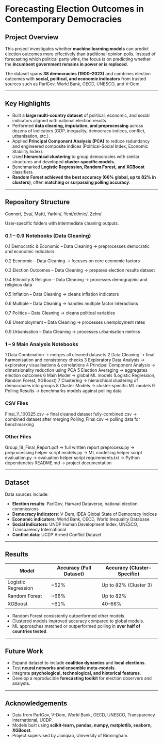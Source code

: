 # Forecasting Election Outcomes in Contemporary Democracies  

## Project Overview  
This project investigates whether **machine learning models** can predict election outcomes more effectively than traditional opinion polls. Instead of forecasting which political party wins, the focus is on predicting whether the **incumbent government remains in power or is replaced**.  

The dataset spans **38 democracies (1900–2023)** and combines election outcomes with **social, political, and economic indicators** from trusted sources such as ParlGov, World Bank, OECD, UNESCO, and V-Dem.  

---

## Key Highlights  
- Built a **large multi-country dataset** of political, economic, and social indicators aligned with national election results.  
- Performed **data cleaning, imputation, and preprocessing** across dozens of indicators (GDP, inequality, democracy indices, conflict, urbanisation, etc.).  
- Applied **Principal Component Analysis (PCA)** to reduce redundancy and engineered composite indices (Political-Social Index, Economic Stability Index).  
- Used **hierarchical clustering** to group democracies with similar structures and developed **cluster-specific models**.  
- Benchmarked **Logistic Regression, Random Forest, and XGBoost** classifiers.  
- **Random Forest achieved the best accuracy (66% global, up to 82% in clusters)**, often **matching or surpassing polling accuracy**.  

---

## Repository Structure

Connor/, Eva/, Matt/, Yarkin/, Yeni/ethnic/, Zehn/

User-specific folders with intermediate cleaning outputs.

### 0.1 – 0.9 Notebooks (Data Cleaning)

0.1 Democratic & Economic – Data Cleaning → preprocesses democratic and economic indicators

0.2 Economic – Data Cleaning → focuses on core economic factors

0.3 Election Outcomes – Data Cleaning → prepares election results dataset

0.4 Ethnicity & Religion – Data Cleaning → processes demographic and religious data

0.5 Inflation – Data Cleaning → cleans inflation indicators

0.6 Multiple – Data Cleaning → handles multiple factor interactions

0.7 Politics – Data Cleaning → cleans political variables

0.8 Unemployment – Data Cleaning → processes unemployment rates

0.9 Urbanisation – Data Cleaning → processes urbanisation metrics


### 1 – 9 Main Analysis Notebooks

1 Data Combination → merges all cleaned datasets
2 Data Cleaning → final harmonisation and consistency checks
3 Exploratory Data Analysis → exploratory visualisations & correlations
4 Principal Component Analysis → dimensionality reduction using PCA
5 Election Averaging → aggregates election outcomes
6 Main Model → global ML models (Logistic Regression, Random Forest, XGBoost)
7 Clustering → hierarchical clustering of democracies into groups
8 Cluster Models → cluster-specific ML models
9 Polling Results → benchmarks models against polling data

### CSV Files

Final_Y_100325.csv → final cleaned dataset
fully-combined.csv → combined dataset after merging
Polling_Final.csv → polling data for benchmarking

### Other Files

Group_18_Final_Report.pdf → full written report
preprocess.py → preprocessing helper script
models.py → ML modelling helper script
evaluation.py → evaluation helper script
requirements.txt → Python dependencies
README.md → project documentation

---

## Dataset  
Data sources include:  
- **Election results**: ParlGov, Harvard Dataverse, national election commissions  
- **Democracy indicators**: V-Dem, IDEA Global State of Democracy Indices  
- **Economic indicators**: World Bank, OECD, World Inequality Database  
- **Social indicators**: UNDP Human Development Index, UNESCO, Transparency International  
- **Conflict data**: UCDP Armed Conflict Dataset  

---

## Results  
| Model                 | Accuracy (Full Dataset) | Accuracy (Cluster-Specific) |
|-----------------------|--------------------------|------------------------------|
| Logistic Regression   | ~52%                    | Up to 82% (Cluster 3)        |
| Random Forest         | ~66%                    | Up to 82%                    |
| XGBoost               | ~61%                    | 40–66%                       |

- Random Forest consistently outperformed other models.  
- Clustered models improved accuracy compared to global models.  
- ML approaches matched or outperformed polling in **over half of countries tested**.  

---

## Future Work  
- Expand dataset to include **coalition dynamics** and **local elections**.  
- Test **neural networks and ensemble meta-models**.  
- Integrate **psychological, technological, and historical features**.  
- Develop a reproducible **forecasting toolkit** for election observers and analysts.  

---

## Acknowledgements  
- Data from ParlGov, V-Dem, World Bank, OECD, UNESCO, Transparency International, UCDP.  
- Models built using **scikit-learn, pandas, numpy, matplotlib, seaborn, XGBoost**.  
- Project supervised by Jianqiao, University of Birmingham.  
```

